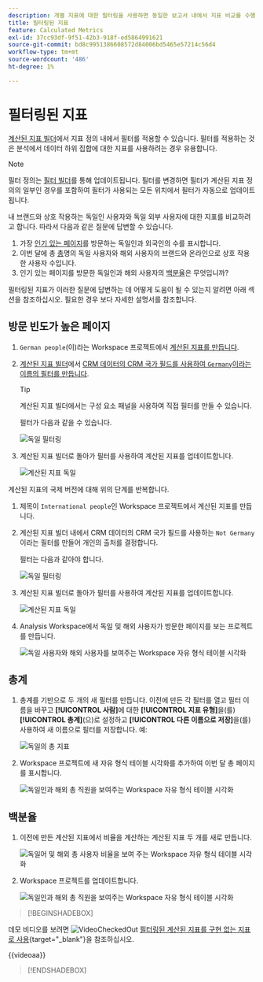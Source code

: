 ```yaml
---
description: 개별 지표에 대한 필터링을 사용하면 동일한 보고서 내에서 지표 비교를 수행할 수 있습니다.
title: 필터링된 지표
feature: Calculated Metrics
exl-id: 37cc93df-9f51-42b3-918f-ed5864991621
source-git-commit: bd8c9951386608572d84006bd5465e57214c56d4
workflow-type: tm+mt
source-wordcount: '486'
ht-degree: 1%

---
```


# 필터링된 지표

[계산된 지표 빌더](cm-build-metrics.md#definition-builder)에서 지표 정의 내에서 필터를 적용할 수 있습니다. 필터를 적용하는 것은 분석에서 데이터 하위 집합에 대한 지표를 사용하려는 경우 유용합니다.

>[!NOTE]
>
>필터 정의는 [필터 빌더](/help/components/filters/filter-builder.md)를 통해 업데이트됩니다. 필터를 변경하면 필터가 계산된 지표 정의의 일부인 경우를 포함하여 필터가 사용되는 모든 위치에서 필터가 자동으로 업데이트됩니다.
>

내 브랜드와 상호 작용하는 독일인 사용자와 독일 외부 사용자에 대한 지표를 비교하려고 합니다. 따라서 다음과 같은 질문에 답변할 수 있습니다.

1. 가장 [인기 있는 페이지](#popular-pages)를 방문하는 독일인과 외국인의 수를 표시합니다.
1. 이번 달에 총 [총](#totals)명의 독일 사용자와 해외 사용자의 브랜드와 온라인으로 상호 작용한 사용자 수입니다.
1. 인기 있는 페이지를 방문한 독일인과 해외 사용자의 [백분율](#percentages)은 무엇입니까?

필터링된 지표가 이러한 질문에 답변하는 데 어떻게 도움이 될 수 있는지 알려면 아래 섹션을 참조하십시오. 필요한 경우 보다 자세한 설명서를 참조합니다.

## 방문 빈도가 높은 페이지

1. `German people`(이)라는 Workspace 프로젝트에서 [계산된 지표를 만듭니다](cm-workflow.md).
1. [계산된 지표 빌더](cm-build-metrics.md)에서 [CRM 데이터의 CRM 국가 필드를 사용하여 `Germany`이라는 이름의 필터를 만듭니다](/help/components/filters/filter-builder.md).

   >[!TIP]
   >
   >계산된 지표 빌더에서는 구성 요소 패널을 사용하여 직접 필터를 만들 수 있습니다.
   >   

   필터가 다음과 같을 수 있습니다.

   ![독일 필터링](assets/filter-germany.png)

1. 계산된 지표 빌더로 돌아가 필터를 사용하여 계산된 지표를 업데이트합니다.

   ![계산된 지표 독일](assets/calculated-metric-germany.png)

계산된 지표의 국제 버전에 대해 위의 단계를 반복합니다.

1. 제목이 `International people`인 Workspace 프로젝트에서 계산된 지표를 만듭니다.
1. 계산된 지표 빌더 내에서 CRM 데이터의 CRM 국가 필드를 사용하는 `Not Germany`이라는 필터를 만들어 개인의 출처를 결정합니다.

   필터는 다음과 같아야 합니다.

   ![독일 필터링](assets/filter-not-germany.png)

1. 계산된 지표 빌더로 돌아가 필터를 사용하여 계산된 지표를 업데이트합니다.

   ![계산된 지표 독일](assets/calculated-metric-notgermany.png)


1. Analysis Workspace에서 독일 및 해외 사용자가 방문한 페이지를 보는 프로젝트를 만듭니다.

   ![독일 사용자와 해외 사용자를 보여주는 Workspace 자유 형식 테이블 시각화](assets/workspace-german-vs-international.png)


## 총계

1. 총계를 기반으로 두 개의 새 필터를 만듭니다. 이전에 만든 각 필터를 열고 필터 이름을 바꾸고 **[!UICONTROL 사람]**&#x200B;에 대한 **[!UICONTROL 지표 유형]**&#x200B;을(를) **[!UICONTROL 총계]**(으)로 설정하고 **[!UICONTROL 다른 이름으로 저장]**&#x200B;을(를) 사용하여 새 이름으로 필터를 저장합니다. 예:

   ![독일의 총 지표](assets/calculated-metric-germany-total.png)

1. Workspace 프로젝트에 새 자유 형식 테이블 시각화를 추가하여 이번 달 총 페이지를 표시합니다.

   ![독일인과 해외 총 직원을 보여주는 Workspace 자유 형식 테이블 시각화](assets/workspace-german-vs-international-totals.png)


## 백분율

1. 이전에 만든 계산된 지표에서 비율을 계산하는 계산된 지표 두 개를 새로 만듭니다.

   ![독일어 및 해외 총 사용자 비율을 보여 주는 Workspace 자유 형식 테이블 시각화](assets/calculated-metric-germany-total-percentage.png)


1. Workspace 프로젝트를 업데이트합니다.

   ![독일인과 해외 총 직원을 보여주는 Workspace 자유 형식 테이블 시각화](assets/workspace-german-vs-international-totals-percentage.png)



>[!BEGINSHADEBOX]

데모 비디오를 보려면 ![VideoCheckedOut](/help/assets/icons/VideoCheckedOut.svg) [필터링된 계산된 지표를 구현 없는 지표로 사용](https://video.tv.adobe.com/v/25407?quality=12&learn=on){target="_blank"}을 참조하십시오.

{{videoaa}}

>[!ENDSHADEBOX]

